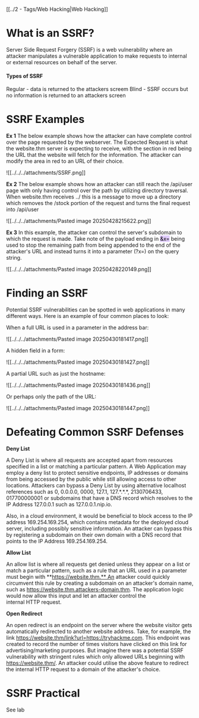 [[../2 - Tags/Web Hacking|Web Hacking]]
# What is an SSRF?

Server Side Request Forgery (SSRF) is a web vulnerability where an attacker manipulates a vulnerable application to make requests to internal or external resources on behalf of the server.

#### Types of SSRF

Regular - data is returned to the attackers screem
Blind - SSRF occurs but no information is returned to an attackers screen

# SSRF Examples

**Ex 1** The below example shows how the attacker can have complete control over the page requested by the webserver. The Expected Request is what the website.thm server is expecting to receive, with the section in red being the URL that the website will fetch for the information.
The attacker can modify the area in red to an URL of their choice.

![[../../../attachments/SSRF.png]]

**Ex 2** The below example shows how an attacker can still reach the /api/user page with only having control over the path by utilizing directory traversal. When website.thm receives ../ this is a message to move up a directory which removes the /stock portion of the request and turns the final request into /api/user

![[../../../attachments/Pasted image 20250428215622.png]]

**Ex 3** In this example, the attacker can control the server's subdomain to which the request is made. Take note of the payload ending in <mark style="background: #D2B3FFA6;">&x=</mark> being used to stop the remaining path from being appended to the end of the attacker's URL and instead turns it into a parameter (?x=) on the query string. 

![[../../../attachments/Pasted image 20250428220149.png]]

# Finding an SSRF

Potential SSRF vulnerabilities can be spotted in web applications in many different ways. Here is an example of four common places to look:

When a full URL is used in a parameter in the address bar:

![[../../../attachments/Pasted image 20250430181417.png]]

A hidden field in a form:

![[../../../attachments/Pasted image 20250430181427.png]]

A partial URL such as just the hostname:

![[../../../attachments/Pasted image 20250430181436.png]]

Or perhaps only the path of the URL:

![[../../../attachments/Pasted image 20250430181447.png]]

# Defeating Common SSRF Defenses

**Deny List**

A Deny List is where all requests are accepted apart from resources specified in a list or matching a particular pattern.  A Web Application may employ a deny list to protect sensitive endpoints, IP addresses or domains from being accessed by the public while still allowing access to other locations. Attackers can bypass a Deny List by using alternative localhost references such as 0, 0.0.0.0, 0000, 127.1, 127.\*.\*.\*, 2130706433, 017700000001 or subdomains that have a DNS record which resolves to the IP Address 127.0.0.1 such as 127.0.0.1.nip.io. 

Also, in a cloud environment, it would be beneficial to block access to the IP address 169.254.169.254, which contains metadata for the deployed cloud server, including possibly sensitive information. An attacker can bypass this by registering a subdomain on their own domain with a DNS record that points to the IP Address 169.254.169.254.

**Allow List**

An allow list is where all requests get denied unless they appear on a list or match a particular pattern, such as a rule that an URL used in a parameter must begin with **https://website.thm.** An attacker could quickly circumvent this rule by creating a subdomain on an attacker's domain name, such as https://website.thm.attackers-domain.thm. The application logic would now allow this input and let an attacker control the internal HTTP request.

**Open Redirect**

 An open redirect is an endpoint on the server where the website visitor gets automatically redirected to another website address. Take, for example, the link https://website.thm/link?url=https://tryhackme.com. This endpoint was created to record the number of times visitors have clicked on this link for advertising/marketing purposes. But imagine there was a potential SSRF vulnerability with stringent rules which only allowed URLs beginning with https://website.thm/. An attacker could utilise the above feature to redirect the internal HTTP request to a domain of the attacker's choice.

# SSRF Practical 

See lab